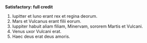 **Satisfactory:  full credit**

1. Iupitter et Iuno erant rex et regina deorum.
2. Mars et Vulcanus erant filii eorum.  
3. Iuppiter habuit aliam filiam, Minervam, sororem Martis et Vulcani. 
4. Venus uxor Vulcani erat.
5. Haec deus erat deus amoris.   
